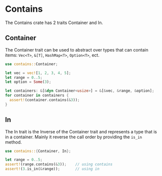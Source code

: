 # Contains
The Contains crate has 2 traits Container and In. 

## Container
The Container trait can be used to abstract over
types that can contain items: `Vec<T>`, `&[T]`, `HashMap<T>`, `Option<T>`, ect.
```rust
use contains::Container;

let vec = vec![1, 2, 3, 4, 5];
let range = 0..5;
let option = Some(3);

let containers: &[&dyn Container<usize>] = &[&vec, &range, &option];
for container in containers {
  assert!(container.contains(&3));
}
```

## In
The In trait is the Inverse of the Container trait and represents a type that is in
a container. Mainly it reverse the call order by providing the `is_in` method.
```rust
use contains::{Container, In};

let range = 0..5;
assert!(range.contains(&3));    // using contains
assert!(3.is_in(&range));       // using in
```